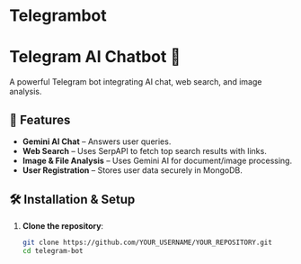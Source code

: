 # Telegrambot
# Telegram AI Chatbot 🤖

A powerful Telegram bot integrating AI chat, web search, and image analysis.

## 🚀 Features
- **Gemini AI Chat** – Answers user queries.
- **Web Search** – Uses SerpAPI to fetch top search results with links.
- **Image & File Analysis** – Uses Gemini AI for document/image processing.
- **User Registration** – Stores user data securely in MongoDB.

## 🛠️ Installation & Setup
1. **Clone the repository**:
   ```sh
   git clone https://github.com/YOUR_USERNAME/YOUR_REPOSITORY.git
   cd telegram-bot
